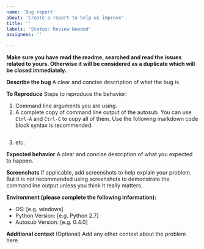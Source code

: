 ```yaml
---
name: 'Bug report'
about: 'Create a report to help us improve'
title: ''
labels: 'Status: Review Needed'
assignees: ''

---
```


**Make sure you have read the readme, searched and read the issues related to yours. Otherwise it will be considered as a duplicate which will be closed immediately.**

**Describe the bug**
A clear and concise description of what the bug is.

**To Reproduce**
Steps to reproduce the behavior:
1. Command line arguments you are using.
2. A complete copy of command line output of the autosub. You can use `Ctrl-A` and `Ctrl-C` to copy all of them. Use the following markdown code block syntax is recommended.

```
```

3. etc. 

**Expected behavior**
A clear and concise description of what you expected to happen.

**Screenshots**
If applicable, add screenshots to help explain your problem. But it is not recommended using screenshots to demonstrate the commandline output unless you think it really matters.

**Environment (please complete the following information):**
 - OS: [e.g. windows]
 - Python Version: [e.g. Python 2.7]
 - Autosub Version: [e.g. 0.4.0]

**Additional context** (Optional)
Add any other context about the problem here.
